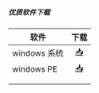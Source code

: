 ##### 优质软件下载

| 软件         |                             下载                             |
| ------------ | :----------------------------------------------------------: |
| windows 系统 | [📥](https://github.com/netlinkbuilder/storedownload/blob/cab55e8e7d0941771a9119d7479860891d0229f0/windows%E7%B3%BB%E7%BB%9F.md) |
| windows PE   | [📥](https://github.com/netlinkbuilder/storedownload/blob/5342aafc599f27b6e40f27539176189e16bc35d3/windowsPE.md) |
|              |                                                              |
|              |                                                              |
